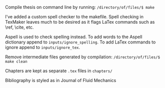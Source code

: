 Compile thesis on command line by running:
```/directory/of/files/$ make```

I've added a custom spell checker to the makefile. Spell checking in TexMaker
leaves much to be desired as it flags LaTex commands such as \ref, \cite, etc.

Aspell is used to check spelling instead. To add words to the Aspell dictionary
append to ```inputs/ignore_spelling```. To add LaTex commands to ignore append
to ```inputs/ignore_tex```.

Remove intermediate files generated by compilation:
```/directory/of/files/$ make clean```

Chapters are kept as separate ```.tex``` files in ```chapters/```

Bibliography is styled as in Journal of Fluid Mechanics

